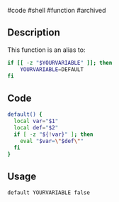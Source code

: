 #code #shell #function #archived 

## Description

This function is an alias to:

```bash
if [[ -z "$YOURVARIABLE" ]]; then
	YOURVARIABLE=DEFAULT
fi
```

## Code

```bash
default() {  
  local var="$1"  
  local def="$2"  
  if [ -z "${!var}" ]; then  
    eval "$var=\"$def\""  
  fi  
}
```

## Usage

```bash
default YOURVARIABLE false
```